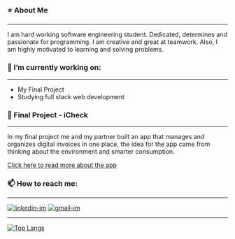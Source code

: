 
### ⭐ About Me
<hr>
I am hard working software engineering student.
Dedicated, determines and passionate for programming. I am creative and great at teamwork. Also, I am highly motivated to learning and solving problems.


### 🔭 I’m currently working on:
<hr>

* My Final Project 
* Studying full stack web development

### 📱 Final Project - iCheck
<hr>

In my final project me and my partner built an app that manages and organizes digital invoices in one place, the idea for the app came from thinking about the environment and smarter consumption.

<a href="https://github.com/Danielby13/iCheck">Click here to read more about the app</a>



### 📫 How to reach me:
<hr>
<div class="button-group minor-group">
   <a href="https://www.linkedin.com/in/daniel-ben-yair/" target="_blank"><img src="https://i.ibb.co/Sn54m1J/linkedin-im.png" alt="linkedin-im" border="0"></a>
   <a href="mailto:danielby13@gmail.com" target="_blank"><img src="https://i.ibb.co/PDPQkcp/gmail-im.png" alt="gmail-im" border="0"></a>
</div>

<hr>

[![Top Langs](https://github-readme-stats.vercel.app/api/top-langs/?username=danielby13&layout=compact)](https://github.com/anuraghazra/github-readme-stats)
